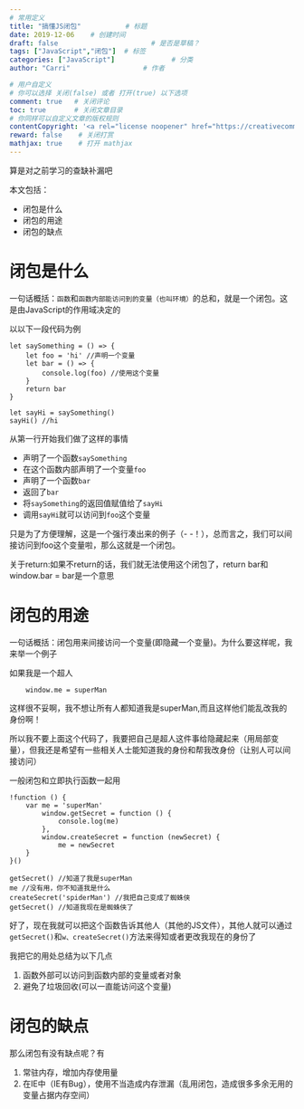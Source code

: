 ```yaml
---
# 常用定义
title: "搞懂JS闭包"           # 标题
date: 2019-12-06    # 创建时间
draft: false                       # 是否是草稿？
tags: ["JavaScript","闭包"]  # 标签
categories: ["JavaScript"]              # 分类
author: "Carri"                  # 作者

# 用户自定义
# 你可以选择 关闭(false) 或者 打开(true) 以下选项
comment: true   # 关闭评论
toc: true       # 关闭文章目录
# 你同样可以自定义文章的版权规则
contentCopyright: '<a rel="license noopener" href="https://creativecommons.org/licenses/by-nc-nd/4.0/" target="_blank">CC BY-NC-ND 4.0</a>'
reward: false	 # 关闭打赏
mathjax: true    # 打开 mathjax
---
```


算是对之前学习的查缺补漏吧

本文包括：

* 闭包是什么
* 闭包的用途
* 闭包的缺点

# 闭包是什么

一句话概括：`函数`和`函数内部能访问到的变量（也叫环境）`的总和，就是一个闭包。这是由JavaScript的作用域决定的

以以下一段代码为例
```
let saySomething = () => {
    let foo = 'hi' //声明一个变量
    let bar = () => {
        console.log(foo) //使用这个变量
    }
    return bar
}

let sayHi = saySomething()
sayHi() //hi
```

从第一行开始我们做了这样的事情

* 声明了一个函数`saySomething`
* 在这个函数内部声明了一个变量`foo`
* 声明了一个函数`bar`
* 返回了`bar`
* 将`saySomething`的返回值赋值给了`sayHi`
* 调用`sayHi`就可以访问到`foo`这个变量

只是为了方便理解，这是一个强行凑出来的例子（- -！），总而言之，我们可以间接访问到foo这个变量啦，那么这就是一个闭包。

关于return:如果不return的话，我们就无法使用这个闭包了，return bar和window.bar = bar是一个意思 

# 闭包的用途

一句话概括：闭包用来间接访问一个变量(即隐藏一个变量)。为什么要这样呢，我来举一个例子

如果我是一个超人
```
    window.me = superMan
```
这样很不妥啊，我不想让所有人都知道我是superMan,而且这样他们能乱改我的身份啊！

所以我不要上面这个代码了，我要把自己是超人这件事给隐藏起来（用局部变量），但我还是希望有一些相关人士能知道我的身份和帮我改身份（让别人可以间接访问）

一般闭包和立即执行函数一起用

```
!function () {
    var me = 'superMan'
        window.getSecret = function () {
            console.log(me)
        },
        window.createSecret = function (newSecret) {
            me = newSecret
    }
}()

getSecret() //知道了我是superMan
me //没有用，你不知道我是什么
createSecret('spiderMan') //我把自己变成了蜘蛛侠
getSecret() //知道我现在是蜘蛛侠了

```

好了，现在我就可以把这个函数告诉其他人（其他的JS文件），其他人就可以通过`getSecret()`和`w、createSecret()`方法来得知或者更改我现在的身份了

我把它的用处总结为以下几点

1. 函数外部可以访问到函数内部的变量或者对象
2. 避免了垃圾回收(可以一直能访问这个变量)

# 闭包的缺点
那么闭包有没有缺点呢？有

1. 常驻内存，增加内存使用量
2. 在IE中（IE有Bug），使用不当造成内存泄漏（乱用闭包，造成很多多余无用的变量占据内存空间）